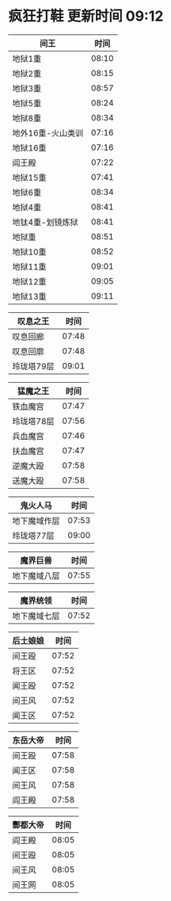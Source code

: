 # 疯狂打鞋 更新时间 09:12

| 间王   | 时间    |
|--------|-------|
| 地狱1重 | 08:10 |
| 地狱2重 | 08:15 |
| 地狱3重 | 08:57 |
| 地狱5重 | 08:24 |
| 地狱8重 | 08:34 |
| 地外16重-火山类训 | 07:16 |
| 地狱16重 | 07:16 |
| 阎王殿 | 07:22 |
| 地狱15重 | 07:41 |
| 地狱6重 | 08:34 |
| 地狱4重 | 08:41 |
| 地钛4重-划镜炼狱 | 08:41 |
| 地狱重 | 08:51 |
| 地狱10重 | 08:52 |
| 地狱11重 | 09:01 |
| 地狱12重 | 09:05 |
| 地狱13重 | 09:11 |

| 叹息之王   | 时间    |
|--------|-------|
| 叹息回廊 | 07:48 |
| 叹息回廓 | 07:48 |
| 玲珑塔79层 | 09:01 |

| 猛魔之王   | 时间    |
|--------|-------|
| 铁血魔宫 | 07:47 |
| 玲珑塔78层 | 07:56 |
| 兵血魔宫 | 07:46 |
| 扶血魔宫 | 07:47 |
| 逆魔大殴 | 07:58 |
| 送魔大殴 | 07:58 |

| 鬼火人马   | 时间    |
|--------|-------|
| 地下魔域作层 | 07:53 |
| 玲珑塔77层 | 09:00 |

| 魔界巨兽   | 时间    |
|--------|-------|
| 地下魔域八层 | 07:55 |

| 魔界统领   | 时间    |
|--------|-------|
| 地下魔域七层 | 07:52 |

| 后土娘娘   | 时间    |
|--------|-------|
| 间王殴 | 07:52 |
| 将王区 | 07:52 |
| 闻王殴 | 07:52 |
| 间王风 | 07:52 |
| 闻王区 | 07:52 |

| 东岳大帝   | 时间    |
|--------|-------|
| 间王殴 | 07:58 |
| 闻王区 | 07:58 |
| 间王风 | 07:58 |
| 阎王殿 | 07:58 |

| 酆都大帝   | 时间    |
|--------|-------|
| 阎王殿 | 08:05 |
| 间王殴 | 08:05 |
| 间王风 | 08:05 |
| 间王网 | 08:05 |